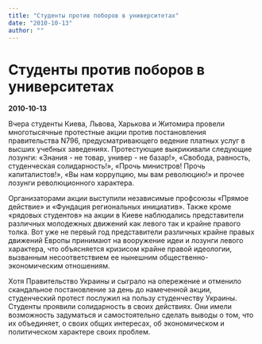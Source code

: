 ```yaml
---
title: "Студенты против поборов в университетах"
date: "2010-10-13"
author: ""
---
```


# Студенты против поборов в университетах

**2010-10-13** 

Вчера студенты Киева, Львова, Харькова и Житомира провели многотысячные протестные акции против постановления правительства N796, предусматривающего ведение платных услуг в высших учебных заведениях. Протестующие выкрикивали следующие лозунги: «Знания - не товар, универ - не базар!», «Свобода, равность, студенческая солидарность!», «Прочь министров! Прочь капиталистов!», «Вы нам коррупцию, мы вам революцию!» и прочее лозунги революционного характера.



Организаторами акции выступили независимые профсоюзы «Прямое действие» и «Фундация региональных инициатив». Также кроме «рядовых студентов» на акции в Киеве наблюдались представители различных молодежных движений как левого так и крайне правого толка. Вот уже не первый год представители различных крайне правых движений Европы принимают на вооружение идеи и лозунги левого характера, что объясняется кризисом крайне правой идеологии, вызванным несоответствием ее нынешним общественно-экономическим отношениям.



Хотя Правительство Украины и сыграло на опережение и отменило скандальное постановление за день до намеченной акции, студенческий протест послужил на пользу студенчеству Украины. Студенты проявили солидарность в своих действиях. Они имели возможность задуматься и самостоятельно сделать выводы о том, что их объединяет, о своих общих интересах, об экономическом и политическом характере своих проблем.